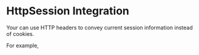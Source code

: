 # HttpSession Integration

Your can use HTTP headers to convey current session information instead of cookies.

For example,

```java


```